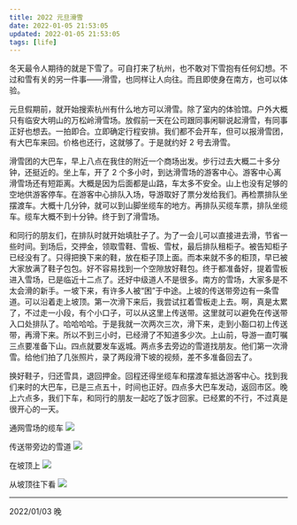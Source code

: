 ```yaml
---
title: 2022 元旦滑雪
date: 2022-01-05 21:53:05
updated: 2022-01-05 21:53:05
tags: [life]
---
```


冬天最令人期待的就是下雪了。可自打来了杭州，也不敢对下雪抱有任何幻想。不过和雪有关的另一件事——滑雪，也同样让人向往。而且即使身在南方，也可以体验。

元旦假期前，就开始搜索杭州有什么地方可以滑雪。除了室内的体验馆。户外大概只有临安大明山的万松岭滑雪场。放假前一天在公司跟同事闲聊说起滑雪，有同事正好也想去。一拍即合。立即确定行程安排。我们都不会开车，但可以报滑雪团，有大巴车来回。价格也还行，这就够了。于是就约好 2 号去滑雪。

<!-- more -->

滑雪团的大巴车，早上八点在我住的附近一个商场出发。步行过去大概二十多分钟，还挺近的。坐上车，开了 2 个多小时，到达滑雪场的游客中心。游客中心离滑雪场还有短距离。大概是因为后面都是山路，车太多不安全。山上也没有足够的空地供游客停车。在游客中心排队入场，导游取好了票分发给我们。再检票排队坐摆渡车。大概十几分钟，就可以到山脚坐缆车的地方。再排队买缆车票，排队坐缆车。缆车大概不到十分钟。终于到了滑雪场。

和同行的朋友们，在排队时就开始填肚子了。为了一会儿可以直接进去滑，节省一些时间。到场后，交押金，领取雪鞋、雪板、雪杖，最后排队租柜子。被告知柜子已经没有了。只得把换下来的鞋，放在柜子顶上面。而本来就不多的柜顶，早已被大家放满了鞋子包包。好不容易找到一个空隙放好鞋包。终于都准备好，提着雪板进入雪场，已是临近十二点了。还好中级道人不是很多。南方的雪场，大家多是不太会滑的新手。一坡下来，有许多人被“困”于中途。上坡的传送带旁边有一条雪道。可以沿着走上坡顶。第一次滑下来后，我尝试扛着雪板走上去。啊，真是太累了，不过走一小段，有个小口子，可以从这里上传送带。这里就可以避免在传送带入口处排队了。哈哈哈哈。于是我就一次两次三次，滑下来，走到小豁口初上传送带，再滑下来。所以不到三小时，已经滑了不知道多少次。上山前，导游一直叮嘱三点要准备下山。四点就要发车返城。两点多去旁边的雪道找朋友。他们第一次滑雪。给他们拍了几张照片，录了两段滑下坡的视频，差不多准备回去了。

换好鞋子，归还雪具，退回押金。回程还得坐缆车和摆渡车抵达游客中心。找到我们来时的大巴车，已是三点五十，时间也正好。四点多大巴车发动，返回市区。晚上六点多，我们下车，和同行的朋友一起吃了饭才回家。已经累的不行，不过真是很开心的一天。

通网雪场的缆车
![](https://s.eirture.cn/pics/16413895048568.jpg)

传送带旁边的雪道
![](https://s.eirture.cn/pics/16413895630600.jpg)

在坡顶上
![](https://s.eirture.cn/pics/16413896577852.jpg)

从坡顶往下看
![](https://s.eirture.cn/pics/16413896970879.jpg)

---
2022/01/03 晚